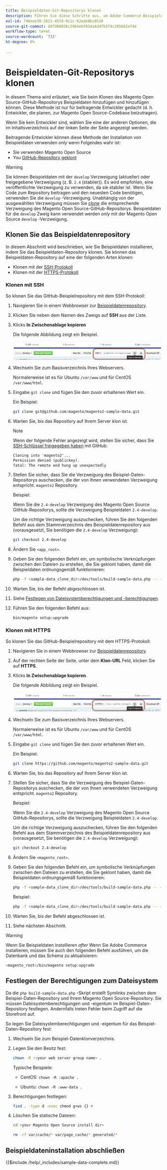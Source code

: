 ```yaml
---
title: Beispieldaten-Git-Repositorys klonen
description: Führen Sie diese Schritte aus, um Adobe Commerce-Beispieldaten durch Klonen von Git-Repositorys zu installieren.
exl-id: 748eee30-2821-457d-9c1c-62ede8bc0510
source-git-commit: ddf988826c29b4ebf054a4d4fb5f4c285662ef4e
workflow-type: tm+mt
source-wordcount: '733'
ht-degree: 0%

---
```


# Beispieldaten-Git-Repositorys klonen

In diesem Thema wird erläutert, wie Sie beim Klonen des Magento Open Source-GitHub-Repositorys Beispieldaten hinzufügen und hinzufügen können. Diese Methode ist nur für beitragende Entwickler gedacht (d. h. Entwickler, die planen, zur Magento Open Source-Codebase beizutragen).

Wenn Sie kein Entwickler sind, wählen Sie eine der anderen Optionen, die im Inhaltsverzeichnis auf der linken Seite der Seite angezeigt werden.

Beitragende Entwickler können diese Methode der Installation von Beispieldaten verwenden *only* wenn Folgendes wahr ist:

* Sie verwenden Magento Open Source
* You [GitHub-Repository geklont](https://developer.adobe.com/commerce/contributor/guides/install/clone-repository/)

>[!WARNING]
>
>Sie können Beispieldaten mit der `develop` Verzweigung (aktueller) oder freigegebene Verzweigung (z. B. `2.4` (stabiler)). Es wird empfohlen, eine veröffentlichte Verzweigung zu verwenden, da sie stabiler ist. Wenn Sie Code zum Repository beitragen und den neuesten Code benötigen, verwenden Sie die `develop` -Verzweigung. Unabhängig von der ausgewählten Verzweigung müssen Sie [clone](https://developer.adobe.com/commerce/contributor/guides/install/clone-repository/) die entsprechende Verzweigung des Magento Open Source-GitHub-Repositorys. Beispieldaten für die `develop` Zweig kann verwendet werden *only* mit der Magento Open Source `develop` -Verzweigung.

## Klonen Sie das Beispieldatenrepository

In diesem Abschnitt wird beschrieben, wie Sie Beispieldaten installieren, indem Sie das Beispieldaten-Repository klonen. Sie können das Beispieldaten-Repository auf eine der folgenden Arten klonen:

* Klonen mit der [SSH-Protokoll](#clone-with-ssh)
* Klonen mit der [HTTPS-Protokoll](#clone-with-https)

### Klonen mit SSH

So klonen Sie das GitHub-Beispielrepository mit dem SSH-Protokoll:

1. Navigieren Sie in einem Webbrowser zur [Beispieldatenrepository](https://github.com/magento/magento2-sample-data).
1. Klicken Sie neben dem Namen des Zweigs auf **SSH** aus der Liste.
1. Klicks **In Zwischenablage kopieren**

   Die folgende Abbildung zeigt ein Beispiel.

   ![GitHub-Repository mithilfe von SSH klonen](../../assets/installation/install_mage2_clone-ssh.png)

1. Wechseln Sie zum Basisverzeichnis Ihres Webservers.

   Normalerweise ist es für Ubuntu `/var/www` und für CentOS `/var/www/html`.

1. Eingabe `git clone` und fügen Sie den zuvor erhaltenen Wert ein.

   Ein Beispiel:

   ```bash
   git clone git@github.com:magento/magento2-sample-data.git
   ```

1. Warten Sie, bis das Repository auf Ihrem Server klon ist.

   >[!NOTE]
   >
   >Wenn der folgende Fehler angezeigt wird, stellen Sie sicher, dass Sie [SSH-Schlüssel freigegeben haben](https://docs.github.com/articles/generating-ssh-keys/) mit GitHub:<br>

   ```terminal
   Cloning into 'magento2'...
   Permission denied (publickey).
   fatal: The remote end hung up unexpectedly
   ```

1. Stellen Sie sicher, dass Sie die Verzweigung des Beispiel-Daten-Repositorys auschecken, die der von Ihnen verwendeten Verzweigung entspricht. `magento2` Repository.

   Beispiel:

   Wenn Sie die `2.4-develop` Verzweigung des Magento Open Source GitHub-Repositorys, sollte die Verzweigung Beispieldaten `2.4-develop`.

   Um die richtige Verzweigung auszuchecken, führen Sie den folgenden Befehl aus dem Stammverzeichnis des Beispieldatenrepository aus (vorausgesetzt, Sie benötigen die `2.4-develop` Verzweigung):

   ```bash
   git checkout 2.4-develop
   ```

1. Ändern Sie `<app_root>`.
1. Geben Sie den folgenden Befehl ein, um symbolische Verknüpfungen zwischen den Dateien zu erstellen, die Sie geklont haben, damit die Beispieldaten ordnungsgemäß funktionieren:

   ```bash
   php -f <sample-data_clone_dir>/dev/tools/build-sample-data.php -- --ce-source="<path_to_your_magento_instance>"
   ```

1. Warten Sie, bis der Befehl abgeschlossen ist.

1. Siehe [Festlegen von Dateisystemberechtigungen und -berechtigungen](#set-file-system-ownership-and-permissions).

1. Führen Sie den folgenden Befehl aus:

   ```bash
   bin/magento setup:upgrade
   ```

### Klonen mit HTTPS

So klonen Sie das GitHub-Beispielrepository mit dem HTTPS-Protokoll:

1. Navigieren Sie in einem Webbrowser zur [Beispieldatenrepository](https://github.com/magento/magento2-sample-data).
1. Auf der rechten Seite der Seite, unter dem **Klon-URL** Feld, klicken Sie auf **HTTPS**.
1. Klicks **In Zwischenablage kopieren**.

   Die folgende Abbildung zeigt ein Beispiel.

   ![GitHub-Repository mithilfe von HTTPS klonen](../../assets/installation/install_mage2_clone-https.png)

1. Wechseln Sie zum Basisverzeichnis Ihres Webservers.

   Normalerweise ist es für Ubuntu `/var/www` und für CentOS `/var/www/html`.

1. Eingabe `git clone` und fügen Sie den zuvor erhaltenen Wert ein.

   Ein Beispiel:

   ```bash
   git clone https://github.com/magento/magento2-sample-data.git
   ```

1. Warten Sie, bis das Repository auf Ihrem Server klon ist.
1. Stellen Sie sicher, dass Sie die Verzweigung des Beispiel-Daten-Repositorys auschecken, die der von Ihnen verwendeten Verzweigung entspricht. `magento2` Repository.

   Beispiel:

   Wenn Sie die `2.4-develop` Verzweigung des Magento Open Source GitHub-Repositorys, sollte die Verzweigung Beispieldaten `2.4-develop`.

   Um die richtige Verzweigung auszuchecken, führen Sie den folgenden Befehl aus dem Stammverzeichnis des Beispieldatenrepository aus (vorausgesetzt, Sie benötigen die `2.4-develop` Verzweigung):

   ```bash
   git checkout 2.4-develop
   ```

1. Ändern Sie `<magento_root>`.
1. Geben Sie den folgenden Befehl ein, um symbolische Verknüpfungen zwischen den Dateien zu erstellen, die Sie geklont haben, damit die Beispieldaten ordnungsgemäß funktionieren:

   ```bash
   php -f <sample-data_clone_dir>/dev/tools/build-sample-data.php -- --ce-source="<path_to_your_magento_instance>"
   ```

   Beispiel:

   ```bash
   php -f <sample-data_clone_dir>/dev/tools/build-sample-data.php -- --ce-source="/var/www/magento2"
   ```

1. Warten Sie, bis der Befehl abgeschlossen ist.
1. Siehe nächsten Abschnitt.

>[!WARNING]
>
>Wenn Sie Beispieldaten installieren *after* Wenn Sie Adobe Commerce installieren, müssen Sie auch den folgenden Befehl ausführen, um die Datenbank und das Schema zu aktualisieren:
>
>```bash
><magento_root>/bin/magento setup:upgrade
>```

## Festlegen der Berechtigungen zum Dateisystem

Da die `php build-sample-data.php` -Skript erstellt Symlinks zwischen dem Beispiel-Daten-Repository und Ihrem Magento Open Source-Repository. Sie müssen Dateisystemberechtigungen und -eigentum im Beispiel-Daten-Repository festlegen. Andernfalls treten Fehler beim Zugriff auf die Storefront auf.

So legen Sie Dateisystemberechtigungen und -eigentum für das Beispiel-Daten-Repository fest:

1. Wechseln Sie zum Beispiel-Datenklonverzeichnis.
1. Legen Sie den Besitz fest:

   ```bash
   chown -R :<your web server group name> .
   ```

   Typische Beispiele:

   * CentOS: `chown -R :apache .`

   * Ubuntu: `chown -R :www-data .`

1. Berechtigungen festlegen:

   ```bash
   find . -type d -exec chmod g+ws {} +
   ```

1. Löschen Sie statische Dateien:

   ```bash
   cd <your Magento Open Source install dir>
   ```

   ```bash
   rm -rf var/cache/* var/page_cache/* generated/*
   ```

## Beispieldateninstallation abschließen

{{$include /help/_includes/sample-data-complete.md}}
